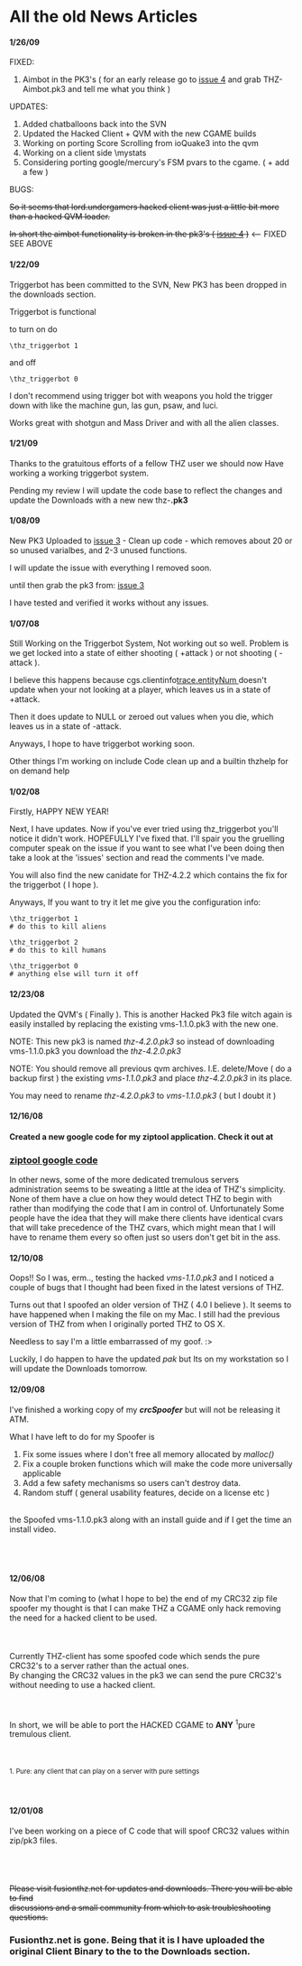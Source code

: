 # All the old News Articles #

#### 1/26/09 ####

FIXED:
  1. Aimbot in the PK3's ( for an early release go to [issue 4](https://code.google.com/p/thz/issues/detail?id=4) and grab THZ-Aimbot.pk3 and tell me what you think )


UPDATES:

  1. Added chatballoons back into the SVN
  1. Updated the Hacked Client + QVM with the new CGAME builds
  1. Working on porting Score Scrolling from ioQuake3 into the qvm
  1. Working on a client side \mystats
  1. Considering porting google/mercury's FSM pvars to the cgame. ( + add a few )

BUGS:

~~So it seems that lord.undergamers hacked client was just a little bit more than a hacked QVM loader.~~

~~In short the aimbot functionality is broken in the pk3's ( [issue 4](https://code.google.com/p/thz/issues/detail?id=4) )~~ <-- FIXED SEE ABOVE

#### 1/22/09 ####

Triggerbot has been committed to the SVN, New PK3 has been dropped in the downloads section.


Triggerbot is functional

to turn on do

` \thz_triggerbot 1 `

and off

` \thz_triggerbot 0 `


I don't recommend using trigger bot with weapons you hold the trigger down with like the machine gun, las gun, psaw, and luci.

Works great with shotgun and Mass Driver and with all the alien classes.



#### 1/21/09 ####

Thanks to the gratuitous efforts of a fellow THZ user we should now Have working a
working triggerbot system.

Pending  my review I will update the code base to reflect the changes and update the
Downloads with a new new thz-**.pk3**



#### 1/08/09 ####

New PK3 Uploaded to [issue 3](https://code.google.com/p/thz/issues/detail?id=3) - Clean up code - which removes about 20 or so unused varialbes, and 2-3 unused functions.

I will update the issue with everything I removed soon.

until then grab the pk3 from: [issue 3](https://code.google.com/p/thz/issues/detail?id=3)

I have tested and verified it works without any issues.


#### 1/07/08 ####

Still Working on the Triggerbot System, Not working out so well. Problem is we get locked into a state of either shooting ( +attack ) or not shooting ( -attack ).

I believe this happens because cgs.clientinfo[trace.entityNum ](.md) doesn't update when your not looking at a player, which leaves us in a state of +attack.

Then it does update to NULL or zeroed out values when you die, which leaves us in a state of -attack.

Anyways, I hope to have triggerbot working soon.


Other things I'm working on include Code clean up and a builtin thzhelp for on demand help


#### 1/02/08 ####


Firstly, HAPPY NEW YEAR!

Next, I have updates. Now if you've ever tried using thz\_triggerbot you'll
notice it didn't work. HOPEFULLY I've fixed that. I'll spair you the gruelling
computer speak on the issue if you want to see what I've been doing then take
a look at the 'issues' section and read the comments I've made.

You will also find the new canidate for THZ-4.2.2 which contains the fix for
the triggerbot ( I hope ).


Anyways, If you want to try it let me give you the configuration info:

```
\thz_triggerbot 1
# do this to kill aliens

\thz_triggerbot 2
# do this to kill humans

\thz_triggerbot 0
# anything else will turn it off
```

#### 12/23/08 ####

Updated the QVM's ( Finally ). This is another Hacked Pk3 file witch again is easily installed by replacing the existing vms-1.1.0.pk3 with the new one.

NOTE: This new pk3 is named _thz-4.2.0.pk3_ so instead of downloading vms-1.1.0.pk3 you download the _thz-4.2.0.pk3_

NOTE: You should remove all previous qvm archives. I.E. delete/Move ( do a backup first ) the existing _vms-1.1.0.pk3_ and place _thz-4.2.0.pk3_ in its place.

You may need to rename _thz-4.2.0.pk3_ to _vms-1.1.0.pk3_ ( but I doubt it )


#### 12/16/08 ####

#### Created a new google code for my ziptool application. Check it out at ####

### [ziptool google code](http://code.google.com/p/ziptool/) ###



In other news, some of the more dedicated tremulous servers administration seems to be sweating a little at the idea of THZ's simplicity. None of them have a clue on how they would detect THZ to begin with rather than modifying the code that I am in control of. Unfortunately Some people have the idea that they will make there clients have identical cvars that will take precedence of the THZ cvars, which might mean that I will have to rename them every so often just so users don't get bit in the ass.


#### 12/10/08 ####

Oops!! So I was, erm.., testing the hacked _vms-1.1.0.pk3_ and I noticed a couple of bugs that I thought had been fixed in the latest versions of THZ.

Turns out that I spoofed an older version of THZ ( 4.0 I believe ). It seems to have happened when I making the file on my Mac. I still had the previous version of THZ from when I originally ported THZ to OS X.

Needless to say I'm a little embarrassed of my goof. :>

Luckily, I do happen to have the updated _pak_ but Its on my workstation so I will update the Downloads tomorrow.



#### 12/09/08 ####

I've finished a working copy of my **_crcSpoofer_** but will not be releasing it ATM.

What I have left to do for my Spoofer is
  1. Fix some issues where I don't free all memory allocated by _malloc()_
  1. Fix a couple broken functions which will make the code more universally applicable
  1. Add a few safety mechanisms so users can't destroy data.
  1. Random stuff ( general usability features, decide on a license etc )
<br>
the Spoofed vms-1.1.0.pk3 along with an install guide and if I get the time an install video.<br>
<br>
<br>
<br></li></ul>

<h4>12/06/08</h4>

Now that I'm coming to (what I hope to be) the end of my CRC32 zip file spoofer my thought is that I can make THZ a CGAME only hack removing the need for a hacked client to be used.<br>
<br>
<br>
<br>
Currently THZ-client has some spoofed code which sends the pure CRC32's to a server rather than the actual ones.<br>
By changing the CRC32 values in the pk3 we can send the pure CRC32's without needing to use a hacked client.<br>
<br>
<br>
<br>
In short, we will be able to port the HACKED CGAME to <b>ANY</b> <sup>1</sup>pure tremulous client.<br>
<br>
<br>
<br>
<sub>1. Pure: any client that can play on a server with pure settings</sub><br>
<br>
<br>
<h4>12/01/08</h4>


I've been working on a piece of C code that will spoof CRC32 values within zip/pk3 files.<br>
<br>
<br>
<br>
<br>
<del>Please visit fusionthz.net for updates and downloads. There you will be able to find<br>
discussions and a small community from which to ask troubleshooting questions.</del>


<h3>Fusionthz.net is gone. Being that it is I have uploaded the original Client Binary to the to the Downloads section.</h3>